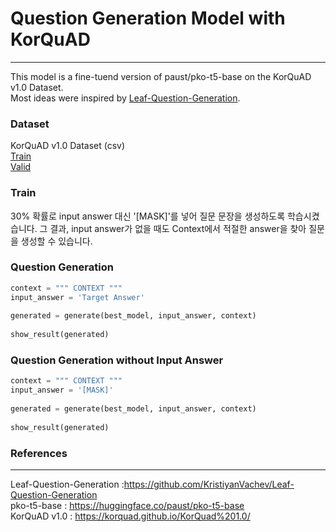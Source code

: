 # Question Generation Model with KorQuAD
___

This model is a fine-tuend version of paust/pko-t5-base on the KorQuAD v1.0 Dataset.  
Most ideas were inspired by [Leaf-Question-Generation](https://github.com/KristiyanVachev/Leaf-Question-Generation).

### Dataset
KorQuAD v1.0 Dataset (csv)  
[Train](https://drive.google.com/file/d/1p0LYPBQE8OW6XRFEW5nxc8P03wgD_plE/view?usp=sharing)  
[Valid](https://drive.google.com/file/d/1O0-8BCsYn3PpEmIUjiEBnPz4sBBmQmud/view?usp=sharing)  

### Train

30% 확률로 input answer 대신 '[MASK]'를 넣어 질문 문장을 생성하도록 학습시켰습니다.
그 결과, input answer가 없을 때도 Context에서 적절한 answer을 찾아 질문을 생성할 수 있습니다.

### Question Generation

```python
context = """ CONTEXT """
input_answer = 'Target Answer'
        
generated = generate(best_model, input_answer, context)
        
show_result(generated)
```

### Question Generation without Input Answer

```python
context = """ CONTEXT """
input_answer = '[MASK]'
        
generated = generate(best_model, input_answer, context)
        
show_result(generated)
```

### References
____
Leaf-Question-Generation :https://github.com/KristiyanVachev/Leaf-Question-Generation  
pko-t5-base : https://huggingface.co/paust/pko-t5-base  
KorQuAD v1.0 : https://korquad.github.io/KorQuad%201.0/


